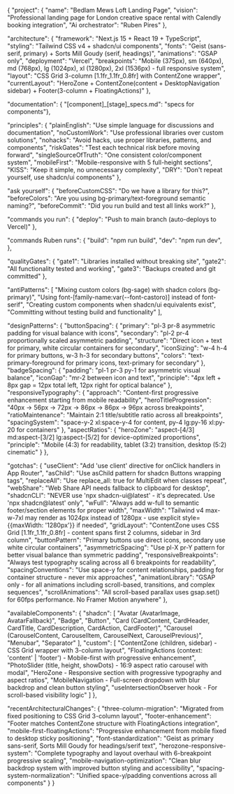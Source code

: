 {
  "project": {
    "name": "Bedlam Mews Loft Landing Page",
    "vision": "Professional landing page for London creative space rental with Calendly booking integration",
    "Ai orchestrator": "Ruben Pires"
  },
  
  "architecture": {
    "framework": "Next.js 15 + React 19 + TypeScript",
    "styling": "Tailwind CSS v4 + shadcn/ui components",
    "fonts": "Geist (sans-serif, primary) + Sorts Mill Goudy (serif, headings)",
    "animations": "GSAP only",
    "deployment": "Vercel",
    "breakpoints": "Mobile (375px), sm (640px), md (768px), lg (1024px), xl (1280px), 2xl (1536px) - full responsive system",
    "layout": "CSS Grid 3-column [1.1fr_1.1fr_0.8fr] with ContentZone wrapper",
    "currentLayout": "HeroZone + ContentZone(content + DesktopNavigation sidebar) + Footer(3-column + FloatingActions)"
  },
  
  "documentation": {
    "[component]_[stage]_specs.md": "specs for components"},

  "principles": {
    "plainEnglish": "Use simple language for discussions and documentation",
    "noCustomWork": "Use professional libraries over custom solutions",
    "nohacks": "Avoid hacks, use proper libraries, patterns, and components",
    "riskGates": "Test each technical risk before moving forward",
    "singleSourceOfTruth": "One consistent color/component system",
    "mobileFirst": "Mobile-responsive with 5 full-height sections",
    "KISS": "Keep it simple, no unnecessary complexity",
    "DRY": "Don't repeat yourself, use shadcn/ui components"
  },
  
  "ask yourself": {
    "beforeCustomCSS": "Do we have a library for this?",
    "beforeColors": "Are you using bg-primary/text-foreground semantic naming?",
    "beforeCommit": "Did you run build and test all links work?"
  },

  "commands you run": {
    "deploy": "Push to main branch (auto-deploys to Vercel)"
  },

  "commands Ruben runs": {
    "build": "npm run build",
    "dev": "npm run dev",
  },

  "qualityGates": {
    "gate1": "Libraries installed without breaking site",
    "gate2": "All functionality tested and working",
    "gate3": "Backups created and git committed"
  },

  "antiPatterns": [
    "Mixing custom colors (bg-sage) with shadcn colors (bg-primary)",
    "Using font-[family-name:var(--font-castoro)] instead of font-serif",
    "Creating custom components when shadcn/ui equivalents exist",
    "Committing without testing build and functionality"
  ],

  "designPatterns": {
    "buttonSpacing": {
      "primary": "pl-3 pr-8 asymmetric padding for visual balance with icons",
      "secondary": "pl-2 pr-4 proportionally scaled asymmetric padding",
      "structure": "Direct icon + text for primary, white circular containers for secondary",
      "iconSizing": "w-4 h-4 for primary buttons, w-3 h-3 for secondary buttons",
      "colors": "text-primary-foreground for primary icons, text-primary for secondary"
    },
    "badgeSpacing": {
      "padding": "pl-1 pr-3 py-1 for asymmetric visual balance",
      "iconGap": "mr-2 between icon and text",
      "principle": "4px left + 8px gap = 12px total left, 12px right for optical balance"
    },
    "responsiveTypography": {
      "approach": "Content-first progressive enhancement starting from mobile readability",
      "heroTitleProgression": "40px → 56px → 72px → 86px → 86px → 96px across breakpoints",
      "ratioMaintenance": "Maintain 2:1 title/subtitle ratio across all breakpoints",
      "spacingSystem": "space-y-2 xl:space-y-4 for content, py-4 lg:py-16 xl:py-20 for containers"
    },
    "aspectRatios": {
      "heroZone": "aspect-[4/3] md:aspect-[3/2] lg:aspect-[5/2] for device-optimized proportions",
      "principle": "Mobile (4:3) for readability, tablet (3:2) transition, desktop (5:2) cinematic"
    }
  },

  "gotchas": {
    "useClient": "Add 'use client' directive for onClick handlers in App Router",
    "asChild": "Use asChild pattern for shadcn Buttons wrapping <a> tags",
    "replaceAll": "Use replace_all: true for MultiEdit when classes repeat",
    "webShare": "Web Share API needs fallback to clipboard for desktop",
    "shadcnCLI": "NEVER use 'npx shadcn-ui@latest' - it's deprecated. Use 'npx shadcn@latest' only",
    "wFull": "Always add w-full to semantic footer/section elements for proper width",
    "maxWidth": "Tailwind v4 max-w-7xl may render as 1024px instead of 1280px - use explicit style={{maxWidth: '1280px'}} if needed",
    "gridLayout": "ContentZone uses CSS Grid [1.1fr_1.1fr_0.8fr] - content spans first 2 columns, sidebar in 3rd column",
    "buttonPattern": "Primary buttons use direct icons, secondary use white circular containers",
    "asymmetricSpacing": "Use pl-X pr-Y pattern for better visual balance than symmetric padding",
    "responsiveBreakpoints": "Always test typography scaling across all 6 breakpoints for readability",
    "spacingConventions": "Use space-y for content relationships, padding for container structure - never mix approaches",
    "animationLibrary": "GSAP only - for all animations including scroll-based, transitions, and complex sequences",
    "scrollAnimations": "All scroll-based parallax uses gsap.set() for 60fps performance. No Framer Motion anywhere"
  },

  "availableComponents": {
    "shadcn": [
      "Avatar (AvatarImage, AvatarFallback)",
      "Badge", 
      "Button",
      "Card (CardContent, CardHeader, CardTitle, CardDescription, CardAction, CardFooter)",
      "Carousel (CarouselContent, CarouselItem, CarouselNext, CarouselPrevious)",
      "Menubar",
      "Separator"
    ],
    "custom": [
      "ContentZone (children, sidebar) - CSS Grid wrapper with 3-column layout",
      "FloatingActions (context: 'content' | 'footer') - Mobile-first with progressive enhancement",
      "PhotoSlider (title, height, showDots) - 16:9 aspect ratio carousel with modal",
      "HeroZone - Responsive section with progressive typography and aspect ratios",
      "MobileNavigation - Full-screen dropdown with blur backdrop and clean button styling",
      "useIntersectionObserver hook - For scroll-based visibility logic"
    ]
  },

  "recentArchitecturalChanges": {
    "three-column-migration": "Migrated from fixed positioning to CSS Grid 3-column layout",
    "footer-enhancement": "Footer matches ContentZone structure with FloatingActions integration",
    "mobile-first-floatingActions": "Progressive enhancement from mobile fixed to desktop sticky positioning",
    "font-standardization": "Geist as primary sans-serif, Sorts Mill Goudy for headings/serif text",
    "herozone-responsive-system": "Complete typography and layout overhaul with 6-breakpoint progressive scaling",
    "mobile-navigation-optimization": "Clean blur backdrop system with improved button styling and accessibility",
    "spacing-system-normalization": "Unified space-y/padding conventions across all components"
  }
}